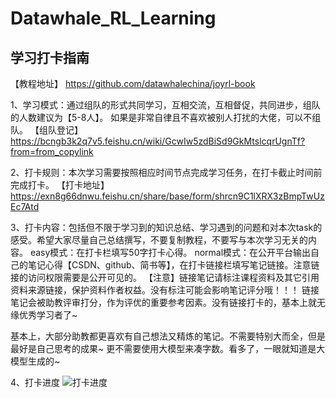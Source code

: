 # Datawhale_RL_Learning

## 学习打卡指南

【教程地址】
https://github.com/datawhalechina/joyrl-book
 
1、学习模式：通过组队的形式共同学习，互相交流，互相督促，共同进步，组队的人数建议为【5-8人】。 
如果是非常自律且不喜欢被别人打扰的大佬，可以不组队。 
【组队登记】 https://bcngb3k2q7v5.feishu.cn/wiki/GcwIw5zdBiSd9GkMtslcqrUgnTf?from=from_copylink
 
2、打卡规则：本次学习需要按照相应时间节点完成学习任务，在打卡截止时间前完成打卡。 
【打卡地址】
https://exn8g66dnwu.feishu.cn/share/base/form/shrcn9C1lXRX3zBmpTwUzEc7Atd

3、打卡内容：包括但不限于学习到的知识总结、学习遇到的问题和对本次task的感受。希望大家尽量自己总结撰写，不要复制教程，不要写与本次学习无关的内容。 
easy模式：在打卡栏填写50字打卡心得。 
normal模式：在公开平台输出自己的笔记心得【CSDN、github、简书等】，在打卡链接栏填写笔记链接。注意链接的访问权限需要是公开可见的。
【注意】链接笔记请标注课程资料及其它引用资料来源链接，保护资料作者权益。没有标注可能会影响笔记评分哦！！！ 
链接笔记会被助教评审打分，作为评优的重要参考因素。没有链接打卡的，基本上就无缘优秀学习者了~

基本上，大部分助教都更喜欢有自己想法又精炼的笔记。不需要特别大而全，但是最好是自己思考的成果~
更不需要使用大模型来凑字数。看多了，一眼就知道是大模型生成的~

4、打卡进度
![打卡进度](images/task.png)
